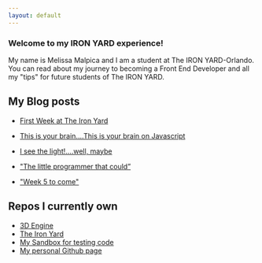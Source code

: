 ```yaml
---
layout: default
---
```


### Welcome to my IRON YARD experience!

My name is Melissa Malpica and I am a student at The IRON YARD-Orlando. You can read about my journey to becoming a Front End Developer
and all my "tips" for future students of The IRON YARD.

## My Blog posts

* [First Week at The Iron Yard](2014/09/22/Day-1.html)

* [This is your brain….This is your brain on Javascript](2014/09/29/Day-2.html)

* [ I see the light!….well, maybe](2014/10/06/Day-3.html)

* ["The little programmer that could”](2014/10/13/Day-4.html)

* ["Week 5 to come"](2014/10/20/Day-5.html)





## Repos I currently own

* [3D Engine](https://github.com/mema82/engine)
* [The Iron Yard](http://github.com/mema82/FEE--2014--FALL)
* [My Sandbox for testing code](https://github.com/mema82/sandbox)
* [My personal Github page](https://github.com/mema82/mema82.github.io)
